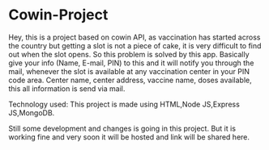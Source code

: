 # Cowin-Project

Hey, this is a project based on cowin API, as vaccination has started across the country but getting a slot is not a piece of cake, it is very difficult to find out when the slot opens. So this problem is solved by this app. Basically give your info (Name, E-mail, PIN) to this and it will notify you through the mail, whenever the slot is available at any vaccination center in your PIN code area. Center name, center address, vaccine name, doses available, this all information is send via mail.

Technology used:
This project is made using HTML,Node JS,Express JS,MongoDB.

Still some development and changes is going in this project. But it is working fine and very soon it will be hosted and link will be shared here.
